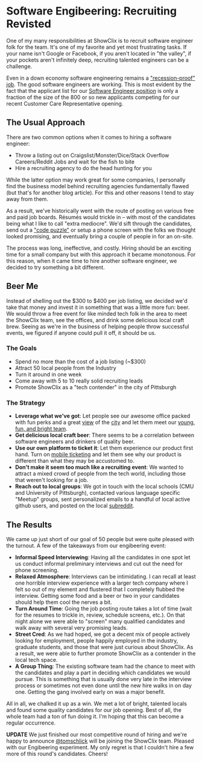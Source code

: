 # Software Engibeering: Recruiting Revisted

One of my many responsibilities at ShowClix is to recruit software
engineer folk for the team.  It's one of my favorite and yet most
frustrating tasks.  If your name isn't Google or Facebook, if you
aren't located in "the valley", if your pockets aren't infinitely
deep, recruiting talented engineers can be a challenge.

Even in a down economy software engineering remains a
["recession-proof"
job](http://www.businessinsider.com/top-10-recession-proof-jobs-2011-9-2011-9#-7).
 The good software engineers are working.  This is most evident by the
fact that the applicant list for our [Software Engineer
position](http://showclix.theresumator.com/apply/ATj6BF/FullTime-Software-Engineer.html)
is only a fraction of the size of the 800 or so new applicants
competing for our recent Customer Care Representative opening.

## The Usual Approach

There are two common options when it comes to hiring a software engineer:

*   Throw a listing out on Craigslist/Monster/Dice/Stack Overflow
Careers/Reddit Jobs and wait for the fish to bite
*   Hire a recruiting agency to do the head hunting for you

While the latter option may work great for some companies, I
personally find the business model behind recruiting agencies
fundamentally flawed (but that's for another blog article).  For this
and other reasons I tend to stay away from them.

As a result, we've historically went with the route of posting on
various free and paid job boards.  Résumés would trickle in – with
most of the candidates being what I like to call "extra mediocre".
We'd sift through the candidates, send out a ["code
puzzle"](http://sc-html.s3.amazonaws.com/puzzle.html) or setup a phone
screen with the folks we thought looked promising, and eventually
bring a couple of people in for an on-site.

The process was long, ineffective, and costly.  Hiring should be an
exciting time for a small company but with this approach it became
monotonous.  For this reason, when it came time to hire another
software engineer, we decided to try something a bit different.

## Beer Me

Instead of shelling out the $300 to $400 per job listing, we decided
we'd take that money and invest it in something that was a little more
fun: beer.  We would throw a free event for like minded tech folk in
the area to meet the ShowClix team, see the offices, and drink some
delicious local craft brew.  Seeing as we're in the business of
helping people throw successful events, we figured if anyone could
pull it off, it should be us.

### The Goals

*   Spend no more than the cost of a job listing (~$300)
*   Attract 50 local people from the Industry
*   Turn it around in one week
*   Come away with 5 to 10 really solid recruiting leads
*   Promote ShowClix as a "tech contender" in the city of Pittsburgh

### The Strategy

*   **Leverage what we've got**:  Let people see our awesome office
packed with fun perks and a great
[view](http://cl.ly/2H2Y3B2S362o3k3v3G23) of the
[city](http://cl.ly/1w133F3L2z0P0R1j3A1b) and let them meet our [young,
fun, and bright team](http://i.imgur.com/RfsrT.jpg).
*   **Get delicious local craft beer**:  There seems to be a
correlation between software engineers and drinkers of quality beer.
*   **Use our own platform to ticket it**:  Let them experience our
product first hand.  Turn on [mobile
ticketing](http://www.youtube.com/watch?v=alleB4RxrQk) and let them
see why our product is different than what they may be accustomed to.
*   **Don't make it seem too much like a recruiting event**:  We wanted
to attract a mixed crowd of people from the tech world, including
those that weren't looking for a job.
*   **Reach out to local groups**:  We got in touch with the local
schools (CMU and University of Pittsburgh), contacted various language
specific "Meetup" groups, sent personalized emails to a handful of
local active github users, and posted on the local
[subreddit](http://reddit.com/r/pittsburgh).

## The Results

We came up just short of our goal of 50 people but were quite pleased
with the turnout.  A few of the takeaways from our engibeering event:

*   **Informal Speed Interviewing**:  Having all the candidates in one
spot let us conduct informal preliminary interviews and cut out the
need for phone screening.
*   **Relaxed Atmosphere**:  Interviews can be intimidating.  I can
recall at least one horrible interview experience with a larger tech
company where I felt so out of my element and flustered that I
completely flubbed the interview.  Getting some food and a beer or two
in your candidates should help them cool the nerves a bit.
*   **Turn Around Time**:  Going the job posting route takes a lot of
time (wait for the resumes to trickle in, review, schedule screens,
etc.).  On that night alone we were able to "screen" many qualified candidates
and walk away with several very promising leads.
*   **Street Cred**:  As we had hoped, we got a decent mix of people
actively looking for employment, people happily employed in the
industry, graduate students, and those that were just curious about
ShowClix.  As a result, we were able to further promote ShowClix as a
contender in the local tech space.
*   **A Group Thing**:  The existing software team had the chance to
meet with the candidates and play a part in deciding which candidates
we would pursue.  This is something that is usually done very late in
the interview process or sometimes not even done until the new hire
walks in on day one.  Getting the gang involved early on was a major
benefit.

All in all, we chalked it up as a win.  We met a lot of bright,
talented locals and found some quality candidates for our job opening.
 Best of all, the whole team had a ton of fun doing it.  I'm hoping
that this can become a regular occurrence.

**UPDATE** We just finished our most competitive round of hiring and we're happy to announce [@tomschlick](https://twitter.com/#!/tomschlick) will be joining the ShowClix team.  Pleased with our Engibeering experiment.  My only regret is that I couldn't hire a few more of this round's candidates.  Cheers!
